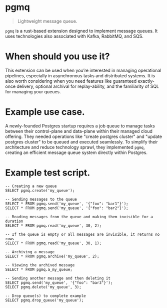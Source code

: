 # pgmq

> Lightweight message queue.

`pgmq` is a rust-based extension designed to implement message queues. It uses technologies also associated with Kafka, RabbitMQ, and SQS.

# When should you use it?

This extension can be used when you’re interested in managing operational pipelines, especially in asynchronous tasks and distributed systems. It is also worth considering when you need features like guaranteed exactly-once delivery, optional archival for replay-ability, and the familiarity of SQL for managing your queues.

# Example use case.

A newly-founded Postgres startup requires a job queue to manage tasks between their control-plane and data-plane within their managed cloud offering. They needed operations like "create postgres cluster" and "update postgres cluster" to be queued and executed seamlessly. To simplify their architecture and reduce technology sprawl, they implemented `pgmq`, creating an efficient message queue system directly within Postgres.

# Example test script.

```
-- Creating a new queue
SELECT pgmq.create('my_queue');

-- Sending messages to the queue
SELECT * FROM pgmq.send('my_queue', '{"foo": "bar1"}');
SELECT * FROM pgmq.send('my_queue', '{"foo": "bar2"}');

-- Reading messages from the queue and making them invisible for a duration
SELECT * FROM pgmq.read('my_queue', 30, 2);

-- If the queue is empty or all messages are invisible, it returns no rows
SELECT * FROM pgmq.read('my_queue', 30, 1);

-- Archiving a message
SELECT * FROM pgmq.archive('my_queue', 2);

-- Viewing the archived message
SELECT * FROM pgmq.a_my_queue;

-- Sending another message and then deleting it
SELECT pgmq.send('my_queue', '{"foo": "bar3"}');
SELECT pgmq.delete('my_queue', 3);

-- Drop queue(s) to complete example
SELECT pgmq.drop_queue('my_queue');
```
